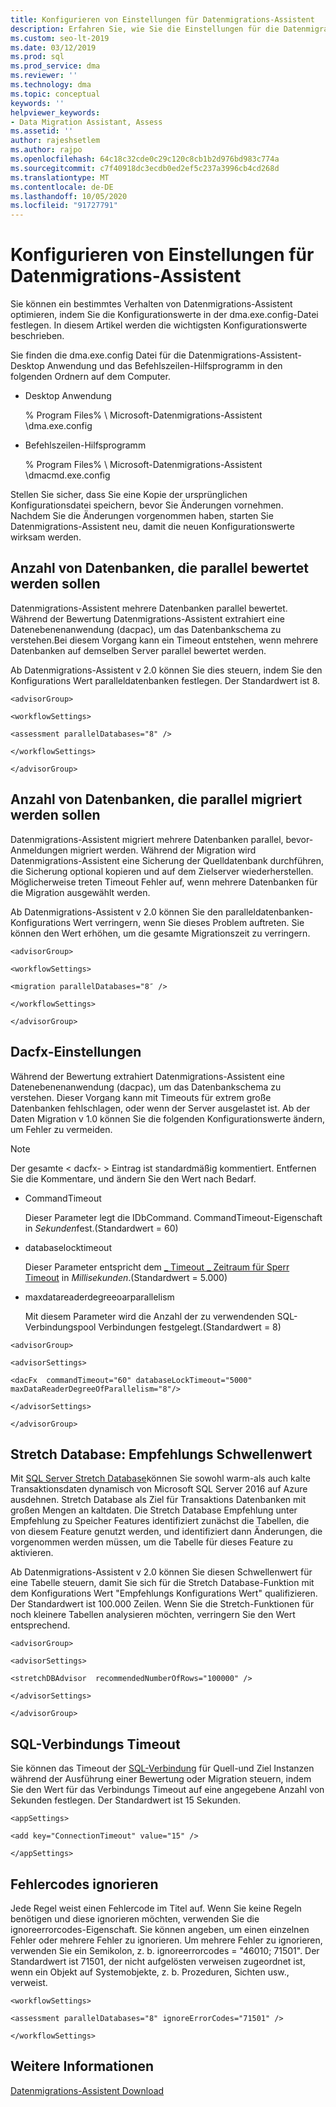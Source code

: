 ```yaml
---
title: Konfigurieren von Einstellungen für Datenmigrations-Assistent
description: Erfahren Sie, wie Sie die Einstellungen für die Datenmigrations-Assistent konfigurieren, indem Sie Werte in der Konfigurationsdatei aktualisieren.
ms.custom: seo-lt-2019
ms.date: 03/12/2019
ms.prod: sql
ms.prod_service: dma
ms.reviewer: ''
ms.technology: dma
ms.topic: conceptual
keywords: ''
helpviewer_keywords:
- Data Migration Assistant, Assess
ms.assetid: ''
author: rajeshsetlem
ms.author: rajpo
ms.openlocfilehash: 64c18c32cde0c29c120c8cb1b2d976bd983c774a
ms.sourcegitcommit: c7f40918dc3ecdb0ed2ef5c237a3996cb4cd268d
ms.translationtype: MT
ms.contentlocale: de-DE
ms.lasthandoff: 10/05/2020
ms.locfileid: "91727791"
---
```

# <a name="configure-settings-for-data-migration-assistant"></a>Konfigurieren von Einstellungen für Datenmigrations-Assistent

Sie können ein bestimmtes Verhalten von Datenmigrations-Assistent optimieren, indem Sie die Konfigurationswerte in der dma.exe.config-Datei festlegen. In diesem Artikel werden die wichtigsten Konfigurationswerte beschrieben.

Sie finden die dma.exe.config Datei für die Datenmigrations-Assistent-Desktop Anwendung und das Befehlszeilen-Hilfsprogramm in den folgenden Ordnern auf dem Computer.

- Desktop Anwendung

  % Program Files% \\ Microsoft-Datenmigrations-Assistent \\dma.exe.config

- Befehlszeilen-Hilfsprogramm

  % Program Files% \\ Microsoft-Datenmigrations-Assistent \\dmacmd.exe.config 

Stellen Sie sicher, dass Sie eine Kopie der ursprünglichen Konfigurationsdatei speichern, bevor Sie Änderungen vornehmen. Nachdem Sie die Änderungen vorgenommen haben, starten Sie Datenmigrations-Assistent neu, damit die neuen Konfigurationswerte wirksam werden.

## <a name="number-of-databases-to-assess-in-parallel"></a>Anzahl von Datenbanken, die parallel bewertet werden sollen

Datenmigrations-Assistent mehrere Datenbanken parallel bewertet. Während der Bewertung Datenmigrations-Assistent extrahiert eine Datenebenenanwendung (dacpac), um das Datenbankschema zu verstehen.Bei diesem Vorgang kann ein Timeout entstehen, wenn mehrere Datenbanken auf demselben Server parallel bewertet werden. 

Ab Datenmigrations-Assistent v 2.0 können Sie dies steuern, indem Sie den Konfigurations Wert paralleldatenbanken festlegen. Der Standardwert ist 8.

```
<advisorGroup>

<workflowSettings>

<assessment parallelDatabases="8" />

</workflowSettings>

</advisorGroup>
```




## <a name="number-of-databases-to-migrate-in-parallel"></a>Anzahl von Datenbanken, die parallel migriert werden sollen

Datenmigrations-Assistent migriert mehrere Datenbanken parallel, bevor-Anmeldungen migriert werden. Während der Migration wird Datenmigrations-Assistent eine Sicherung der Quelldatenbank durchführen, die Sicherung optional kopieren und auf dem Zielserver wiederherstellen. Möglicherweise treten Timeout Fehler auf, wenn mehrere Datenbanken für die Migration ausgewählt werden. 

Ab Datenmigrations-Assistent v 2.0 können Sie den paralleldatenbanken-Konfigurations Wert verringern, wenn Sie dieses Problem auftreten. Sie können den Wert erhöhen, um die gesamte Migrationszeit zu verringern.

```
<advisorGroup>

<workflowSettings>

<migration parallelDatabases="8″ />

</workflowSettings>

</advisorGroup>
```


## <a name="dacfx-settings"></a>Dacfx-Einstellungen

Während der Bewertung extrahiert Datenmigrations-Assistent eine Datenebenenanwendung (dacpac), um das Datenbankschema zu verstehen. Dieser Vorgang kann mit Timeouts für extrem große Datenbanken fehlschlagen, oder wenn der Server ausgelastet ist. Ab der Daten Migration v 1.0 können Sie die folgenden Konfigurationswerte ändern, um Fehler zu vermeiden. 

> [!NOTE]
> Der gesamte &lt; dacfx- &gt; Eintrag ist standardmäßig kommentiert. Entfernen Sie die Kommentare, und ändern Sie den Wert nach Bedarf.

- CommandTimeout

   Dieser Parameter legt die IDbCommand. CommandTimeout-Eigenschaft in *Sekunden*fest.(Standardwert = 60)

- databaselocktimeout

   Dieser Parameter entspricht dem [ \_ Timeout \_ Zeitraum für Sperr Timeout](../t-sql/statements/set-lock-timeout-transact-sql.md) in *Millisekunden*.(Standardwert = 5.000)

- maxdatareaderdegreeoarparallelism

  Mit diesem Parameter wird die Anzahl der zu verwendenden SQL-Verbindungspool Verbindungen festgelegt.(Standardwert = 8)

```
<advisorGroup>

<advisorSettings>

<dacFx  commandTimeout="60" databaseLockTimeout="5000"
maxDataReaderDegreeOfParallelism="8"/>

</advisorSettings>

</advisorGroup>
```

## <a name="stretch-database-recommendation-threshold"></a>Stretch Database: Empfehlungs Schwellenwert

Mit [SQL Server Stretch Database](../sql-server/stretch-database/stretch-database.md)können Sie sowohl warm-als auch kalte Transaktionsdaten dynamisch von Microsoft SQL Server 2016 auf Azure ausdehnen. Stretch Database als Ziel für Transaktions Datenbanken mit großen Mengen an kaltdaten. Die Stretch Database Empfehlung unter Empfehlung zu Speicher Features identifiziert zunächst die Tabellen, die von diesem Feature genutzt werden, und identifiziert dann Änderungen, die vorgenommen werden müssen, um die Tabelle für dieses Feature zu aktivieren.

Ab Datenmigrations-Assistent v 2.0 können Sie diesen Schwellenwert für eine Tabelle steuern, damit Sie sich für die Stretch Database-Funktion mit dem Konfigurations Wert "Empfehlungs Konfigurations Wert" qualifizieren. Der Standardwert ist 100.000 Zeilen. Wenn Sie die Stretch-Funktionen für noch kleinere Tabellen analysieren möchten, verringern Sie den Wert entsprechend.

```
<advisorGroup>

<advisorSettings>

<stretchDBAdvisor  recommendedNumberOfRows="100000" />

</advisorSettings>

</advisorGroup>
```


## <a name="sql-connection-timeout"></a>SQL-Verbindungs Timeout

Sie können das Timeout der [SQL-Verbindung](/dotnet/api/system.data.sqlclient.sqlconnection.connectiontimeout) für Quell-und Ziel Instanzen während der Ausführung einer Bewertung oder Migration steuern, indem Sie den Wert für das Verbindungs Timeout auf eine angegebene Anzahl von Sekunden festlegen. Der Standardwert ist 15 Sekunden.

```
<appSettings>

<add key="ConnectionTimeout" value="15" />

</appSettings>
```

## <a name="ignore-error-codes"></a>Fehlercodes ignorieren

Jede Regel weist einen Fehlercode im Titel auf. Wenn Sie keine Regeln benötigen und diese ignorieren möchten, verwenden Sie die ignoreerrorcodes-Eigenschaft. Sie können angeben, um einen einzelnen Fehler oder mehrere Fehler zu ignorieren. Um mehrere Fehler zu ignorieren, verwenden Sie ein Semikolon, z. b. ignoreerrorcodes = "46010; 71501". Der Standardwert ist 71501, der nicht aufgelösten verweisen zugeordnet ist, wenn ein Objekt auf Systemobjekte, z. b. Prozeduren, Sichten usw., verweist.

```
<workflowSettings>

<assessment parallelDatabases="8" ignoreErrorCodes="71501" />

</workflowSettings>
```

## <a name="see-also"></a>Weitere Informationen

[Datenmigrations-Assistent Download](https://www.microsoft.com/download/details.aspx?id=53595)